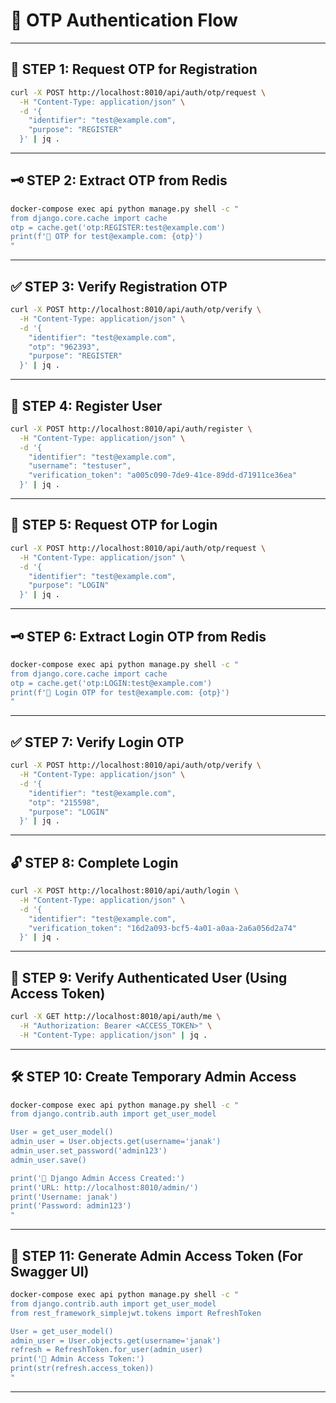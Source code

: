 # 🚀 OTP Authentication Flow
---

## 🧩 STEP 1: Request OTP for Registration

```bash
curl -X POST http://localhost:8010/api/auth/otp/request \
  -H "Content-Type: application/json" \
  -d '{
    "identifier": "test@example.com",
    "purpose": "REGISTER"
  }' | jq .
```

---

## 🗝️ STEP 2: Extract OTP from Redis

```bash
docker-compose exec api python manage.py shell -c "
from django.core.cache import cache
otp = cache.get('otp:REGISTER:test@example.com')
print(f'🔑 OTP for test@example.com: {otp}')
"
```

---

## ✅ STEP 3: Verify Registration OTP

```bash
curl -X POST http://localhost:8010/api/auth/otp/verify \
  -H "Content-Type: application/json" \
  -d '{
    "identifier": "test@example.com",
    "otp": "962393",
    "purpose": "REGISTER"
  }' | jq .
```

---

## 👤 STEP 4: Register User

```bash
curl -X POST http://localhost:8010/api/auth/register \
  -H "Content-Type: application/json" \
  -d '{
    "identifier": "test@example.com",
    "username": "testuser",
    "verification_token": "a005c090-7de9-41ce-89dd-d71911ce36ea"
  }' | jq .
```

---

## 🔐 STEP 5: Request OTP for Login

```bash
curl -X POST http://localhost:8010/api/auth/otp/request \
  -H "Content-Type: application/json" \
  -d '{
    "identifier": "test@example.com",
    "purpose": "LOGIN"
  }' | jq .
```

---

## 🗝️ STEP 6: Extract Login OTP from Redis

```bash
docker-compose exec api python manage.py shell -c "
from django.core.cache import cache
otp = cache.get('otp:LOGIN:test@example.com')
print(f'🔑 Login OTP for test@example.com: {otp}')
"
```

---

## ✅ STEP 7: Verify Login OTP

```bash
curl -X POST http://localhost:8010/api/auth/otp/verify \
  -H "Content-Type: application/json" \
  -d '{
    "identifier": "test@example.com",
    "otp": "215598",
    "purpose": "LOGIN"
  }' | jq .
```

---

## 🔓 STEP 8: Complete Login

```bash
curl -X POST http://localhost:8010/api/auth/login \
  -H "Content-Type: application/json" \
  -d '{
    "identifier": "test@example.com",
    "verification_token": "16d2a093-bcf5-4a01-a0aa-2a6a056d2a74"
  }' | jq .
```

---

## 👤 STEP 9: Verify Authenticated User (Using Access Token)

```bash
curl -X GET http://localhost:8010/api/auth/me \
  -H "Authorization: Bearer <ACCESS_TOKEN>" \
  -H "Content-Type: application/json" | jq .
```

---

## 🛠️ STEP 10: Create Temporary Admin Access

```bash
docker-compose exec api python manage.py shell -c "
from django.contrib.auth import get_user_model

User = get_user_model()
admin_user = User.objects.get(username='janak')
admin_user.set_password('admin123')
admin_user.save()

print('🔑 Django Admin Access Created:')
print('URL: http://localhost:8010/admin/')
print('Username: janak')
print('Password: admin123')
"
```

---

## 🎫 STEP 11: Generate Admin Access Token (For Swagger UI)

```bash
docker-compose exec api python manage.py shell -c "
from django.contrib.auth import get_user_model
from rest_framework_simplejwt.tokens import RefreshToken

User = get_user_model()
admin_user = User.objects.get(username='janak')
refresh = RefreshToken.for_user(admin_user)
print('🎫 Admin Access Token:')
print(str(refresh.access_token))
"
```

---